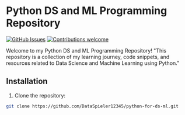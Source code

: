 # Python DS and ML Programming Repository

[![GitHub Issues](https://img.shields.io/github/issues/DataSpieler12345/python-for-ds-ml.svg)](https://github.com/DataSpieler12345/python-for-ds-ml/issues)
[![Contributions welcome](https://img.shields.io/badge/contributions-welcome-orange.svg)](https://github.com/DataSpieler12345/python-for-ds-ml/blob/main/CONTRIBUTING.md)

Welcome to my Python DS and ML Programming Repository! "This repository is a collection of my learning journey, code snippets, and resources related to Data Science and Machine Learning using Python."

## Installation

1. Clone the repository:

```bash
git clone https://github.com/DataSpieler12345/python-for-ds-ml.git
